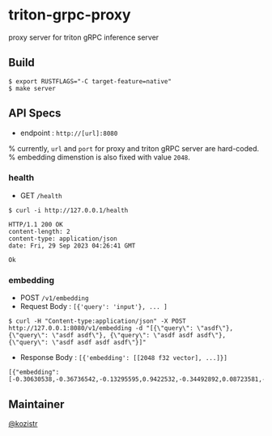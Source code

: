 # triton-grpc-proxy

proxy server for triton gRPC inference server

## Build

```shell
$ export RUSTFLAGS="-C target-feature=native"
$ make server
```

## API Specs

* endpoint : `http://[url]:8080`

% currently, `url` and `port` for proxy and triton gRPC server are hard-coded.
% embedding dimenstion is also fixed with value `2048`.

### health

* GET `/health`

```shell
$ curl -i http://127.0.0.1/health
```

```shell
HTTP/1.1 200 OK
content-length: 2
content-type: application/json
date: Fri, 29 Sep 2023 04:26:41 GMT

Ok
```

### embedding

* POST `/v1/embedding`
* Request Body : `[{'query': 'input'}, ... ]`

```shell
$ curl -H "Content-type:application/json" -X POST http://127.0.0.1:8080/v1/embedding -d "[{\"query\": \"asdf\"}, {\"query\": \"asdf asdf\"}, {\"query\": \"asdf asdf asdf\"}, {\"query\": \"asdf asdf asdf asdf\"}]"
```

* Response Body : `[{'embedding': [[2048 f32 vector], ...]}]`

```shell
[{"embedding":[-0.30630538,-0.36736542,-0.13295595,0.9422532,-0.34492892,0.08723581,-0.085213244,-0.72103804,...,-0.06771816,0.068485156,-0.09190754,-0.90863633]}]
```

## Maintainer

[@kozistr](http://kozistr.tech)
